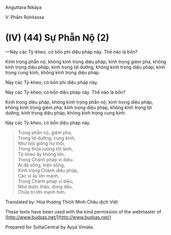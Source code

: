  

Aṅguttara Nikāya

V. Phẩm Rohitassa

# (IV) (44) Sự Phẫn Nộ (2)

—Này các Tỷ-kheo, có bốn phi diệu pháp này. Thế nào là bốn?

Kính trọng phẫn nộ, không kính trọng diệu pháp; kính trọng gièm pha, không kính trọng diệu pháp; kính trọng lợi dưỡng, không kính trọng diệu pháp; kính trọng cung kính, không kính trọng diệu pháp.

Này các Tỷ-kheo, có bốn phi diệu pháp này.

Này các Tỷ-kheo, có bốn diệu pháp này. Thế nào là bốn?

Kính trọng diệu pháp, không kính trọng phẫn nộ; kính trọng diệu pháp, không kính trọng gièm pha; kính trọng diệu pháp, không kính trọng lợi dưỡng; kính trọng diệu pháp, không kính trọng cung kính.

Này các Tỷ-kheo, có bốn diệu pháp này.

> Trọng phẫn nộ, gièm pha,  
> Trong lợi dưỡng, cung kính,  
> Như hột giống hư thối,  
> Trong thửa ruộng tốt lành,  
> Tỷ-kheo ấy không lớn,  
> Trong Chánh pháp vi diệu.  
> Ai đã sống, hiện sống,  
> Kính trong Chánh diệu pháp,  
> Các vị ấy lớn mạnh,  
> Trong Chánh pháp vi diệu,  
> Như dược thảo, dùng dầu,  
> Chữa trị lớn mạnh hơn.

Translated by: Hòa thượng Thích Minh Châu dịch Việt

These texts have been used with the kind permission of the webmaster of [http://www.budsas.net/](http://www.budsas.net/)

Prepared for SuttaCentral by Ayya Vimala.